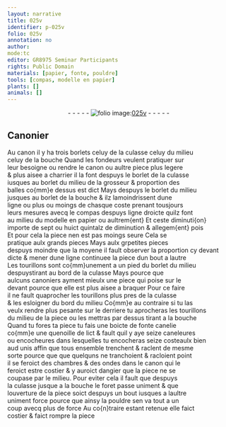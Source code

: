 ```yaml
---
layout: narrative
title: 025v
identifier: p-025v
folio: 025v
annotation: no
author:
mode:tc
editor: GR8975 Seminar Participants
rights: Public Domain
materials: [papier, fonte, pouldre]
tools: [compas, modelle en papier]
plants: []
animals: []
---
```


<div class="folio" align="center">- - - - - <a href="http://gallica.bnf.fr/ark:/12148/btv1b10500001g/f56.item" target="_blank"><img src="https://cu-mkp.github.io/2017-workshop-edition/assets/photo-icon.png" alt="folio image: " style="display:inline-block; margin-bottom:-3px;"/>025v</a> - - - - - </div>  
  

## <span class="pro">Canonier</span>

 
Au canon il y ha trois borlets celuy de la culasse celuy du milieu<br/> celuy de la bouche Quand les <span class="pro">fondeurs</span> veulent pratiquer sur<br/> leur besoigne ou rendre le canon ou aultre piece plus legere<br/> & plus aisee a charrier il la font despuys le borlet de la culasse<br/> iusques au borlet du milieu de la grosseur & proportion des<br/> balles co{mm}e dessus est dict Mays despuys le borlet du milieu<br/> jusques au borlet de la bouche & ilz lamoindrissent dune<br/> <span class="ms">ligne</span> ou plus ou moings de chasque coste prenant tousjours<br/> leurs mesures avecq le <span class="tl">compas</span> despuys ligne droicte quilz font<br/> au milieu du <span class="tl">modelle en <span class="m">papier</span></span> ou aultrem{ent} Et ceste diminuti{on}<br/> importe de sept ou huict <span class="ms">quintalz</span> de diminution & allegem{ent} pois<br/> Et pour cela la piece nen est pas moings seure Cela se<br/> pratique aulx grands pieces Mays aulx grpetites pieces<br/> despuys moindre que la moyene il fault observer la proportion cy devant<br/> dicte & mener dune ligne continuee la piece dun bout a lautre<br/> Les tourillons sont co{mm}unement a un <span class="ms">pied</span> du borlet du milieu<br/> despuystirant au bord de la culasse Mays pource que<br/> aulcuns <span class="pro">canoniers</span> ayment mieulx une piece qui poise sur le<br/> devant pource que elle est plus aisee a braquer Pour ce faire<br/> il ne fault quaprocher les tourillons plus pres de la culasse<br/> & les esloigner du bord du milieu Co{mm}e au contraire si tu las<br/> veulx rendre plus pesante sur le derriere tu aprocheras les tourillons<br/> du milieu de la piece ou les mettras par dessus tirant a la bouche<br/> Quand tu fores ta piece tu fais une boicte de <span class="m">fonte</span> canelie<br/> co{mm}e une quenoille de lict & fault quil y aye seize caneleures<br/> ou encocheures dans lesquelles tu encocheras seize costeaulx bien<br/> aud unis affin que tous ensemble trenchent & raclent de mesme<br/> sorte pource que que quelquns ne tranchoient & racloient point<br/> il se feroict des chambres & des ondes dans le canon qui le<br/> feroict estre costier & y auroict dangier que la piece ne se<br/> coupase par le milieu. Pour eviter cela il fault que despuys<br/> la culasse jusque a la bouche le foret passe uniment & que<br/> louverture de la piece soict despuys un bout iusques a laultre<br/> uniment force pource que ainsy la <span class="m">pouldre</span> sen va tout a un<br/> coup avecq plus de force Au co{n}traire estant retenue elle faict<br/> costier & faict rompre la piece

